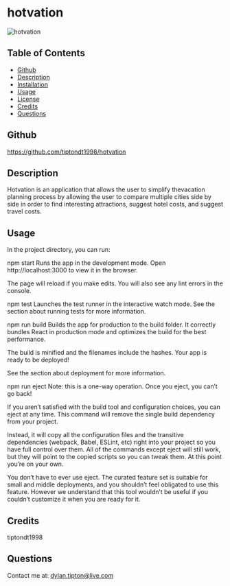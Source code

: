 # hotvation
![hotvation](https://postimg.cc/0bHvHdT6)
## Table of Contents
* [Github](README.md/#Github)
* [Description](README.md/#Description)
* [Installation](README.md/#Installation)
* [Usage](README.md/#Usage)
* [License](README.md/#License)
* [Credits](README.md/#Credits)
* [Questions](README.md/#Questions)
## Github
https://github.com/tiptondt1998/hotvation
## Description
Hotvation is an application that allows the user to simplify thevacation planning process by allowing the user to compare multiple cities side by side in order to find interesting attractions, suggest hotel costs, and suggest travel costs.
 
## Usage

In the project directory, you can run:

npm start
Runs the app in the development mode.
Open http://localhost:3000 to view it in the browser.

The page will reload if you make edits.
You will also see any lint errors in the console.

npm test
Launches the test runner in the interactive watch mode.
See the section about running tests for more information.

npm run build
Builds the app for production to the build folder.
It correctly bundles React in production mode and optimizes the build for the best performance.

The build is minified and the filenames include the hashes.
Your app is ready to be deployed!

See the section about deployment for more information.

npm run eject
Note: this is a one-way operation. Once you eject, you can’t go back!

If you aren’t satisfied with the build tool and configuration choices, you can eject at any time. This command will remove the single build dependency from your project.

Instead, it will copy all the configuration files and the transitive dependencies (webpack, Babel, ESLint, etc) right into your project so you have full control over them. All of the commands except eject will still work, but they will point to the copied scripts so you can tweak them. At this point you’re on your own.

You don’t have to ever use eject. The curated feature set is suitable for small and middle deployments, and you shouldn’t feel obligated to use this feature. However we understand that this tool wouldn’t be useful if you couldn’t customize it when you are ready for it.

## Credits
tiptondt1998
## Questions
Contact me at: dylan.tipton@live.com
